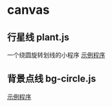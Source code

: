 # canvas  
## 行星线 plant.js  
一个绕圆旋转划线的小程序  [示例程序](http://github.baungo.com/html/canvas/plant.html)

## 背景点线 bg-circle.js  
[示例程序](http://github.baungo.com/html/canvas/plant.html)
